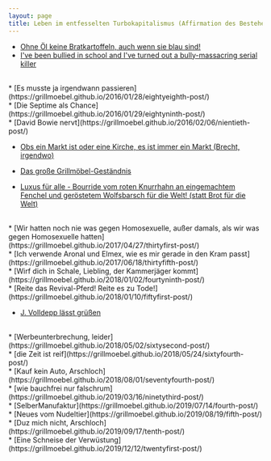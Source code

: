```yaml
---
layout: page
title: Leben im entfesselten Turbokapitalismus (Affirmation des Bestehenden, Werbung, Konsum und vieles mehr)
---
```


* [Ohne Öl keine Bratkartoffeln, auch wenn sie blau sind!](https://grillmoebel.github.io/2015/03/02/thirtyninth-post/)<br>
* [I've been bullied in school and I've turned out a bully-massacring serial killer](https://grillmoebel.github.io/2015/01/07/thirtythird-post/)
<br>
* [Es musste ja irgendwann passieren](https://grillmoebel.github.io/2016/01/28/eightyeighth-post/)<br>
* [Die Septime als Chance](https://grillmoebel.github.io/2016/01/29/eightyninth-post/)<br>
* [David Bowie nervt](https://grillmoebel.github.io/2016/02/06/nientieth-post/)<br>


* [Obs ein Markt ist oder eine Kirche, es ist immer ein Markt (Brecht, irgendwo)](https://grillmoebel.github.io/2016/05/20/ninetyeighth-post/)<br>
* [Das große Grillmöbel-Geständnis](https://grillmoebel.github.io/2016/05/31/ninetyninth-post/)<br>

* [Luxus für alle - Bourride vom roten Knurrhahn an eingemachtem Fenchel und geröstetem Wolfsbarsch für die Welt! (statt Brot für die Welt)](https://grillmoebel.github.io/2016/11/29/eighteenth-post/)
<br>
* [Wir hatten noch nie was gegen Homosexuelle, außer damals, als wir was gegen Homosexuelle hatten](https://grillmoebel.github.io/2017/04/27/thirtyfirst-post/)
<br>
* [Ich verwende Aronal und Elmex, wie es mir gerade in den Kram passt](https://grillmoebel.github.io/2017/06/18/thirtyfifth-post/)
<br>
* [Wirf dich in Schale, Liebling, der Kammerjäger kommt](https://grillmoebel.github.io/2018/01/02/fourtyninth-post/)<br>
* [Reite das Revival-Pferd! Reite es zu Tode!](https://grillmoebel.github.io/2018/01/10/fiftyfirst-post/)<br>

* [J. Volldepp lässt grüßen](https://grillmoebel.github.io/2018/04/20/sixtyfirst-post/)
<br>
* [Werbeunterbrechung, leider](https://grillmoebel.github.io/2018/05/02/sixtysecond-post/)
<br>
* [die Zeit ist reif](https://grillmoebel.github.io/2018/05/24/sixtyfourth-post/)
<br>
* [Kauf kein Auto, Arschloch](https://grillmoebel.github.io/2018/08/01/seventyfourth-post/)
<br>
* [wie bauchfrei nur falschrum](https://grillmoebel.github.io/2019/03/16/ninetythird-post/)
<br>
* [SelberManufaktur](https://grillmoebel.github.io/2019/07/14/fourth-post/)<br>
* [Neues vom Nudeltier](https://grillmoebel.github.io/2019/08/19/fifth-post/)<br>
* [Duz mich nicht, Arschloch](https://grillmoebel.github.io/2019/09/17/tenth-post/)<br>
* [Eine Schneise der Verwüstung](https://grillmoebel.github.io/2019/12/12/twentyfirst-post/)
